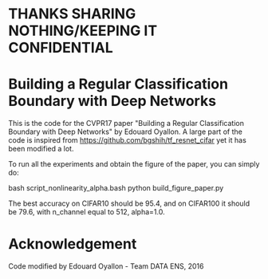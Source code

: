 # THANKS SHARING NOTHING/KEEPING IT CONFIDENTIAL

# Building a Regular Classification Boundary with Deep Networks
This is the code for the CVPR17 paper  "Building a Regular Classification Boundary with Deep Networks" by Edouard Oyallon. A large part of the code is inspired from https://github.com/bgshih/tf_resnet_cifar yet it has been modified a lot.

To run all the experiments and obtain the figure of the paper, you can simply do:

bash script_nonlinearity_alpha.bash
python build_figure_paper.py

The best accuracy on CIFAR10 should be 95.4, and on CIFAR100 it should be 79.6, with n_channel equal to 512, alpha=1.0.

# Acknowledgement
Code modified by Edouard Oyallon - Team DATA ENS, 2016

